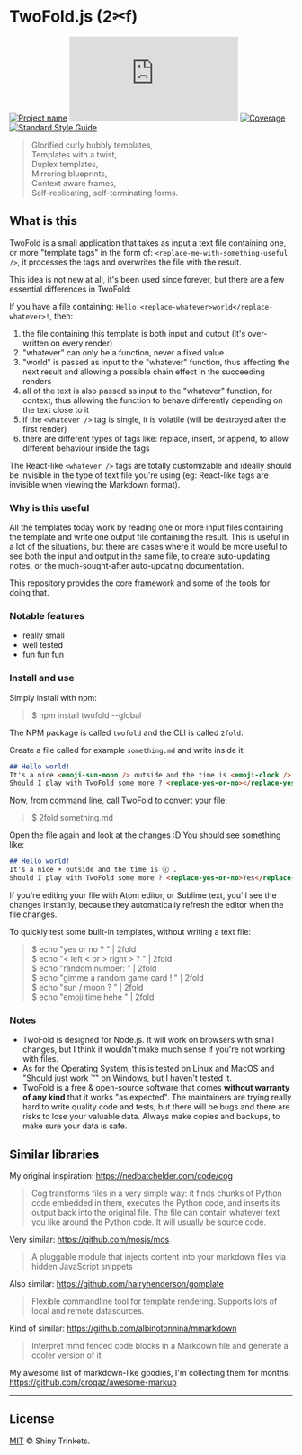# TwoFold.js (2✂︎f)

[![Project name][project-img]][project-url]
[![Build status][build-img]][build-url]
[![Coverage][coverage-img]][coverage-url]
[![Standard Style Guide][style-img]][style-url]

> Glorified curly bubbly templates,<br />
> Templates with a twist,<br />
> Duplex templates,<br />
> Mirroring blueprints,<br />
> Context aware frames,<br />
> Self-replicating, self-terminating forms.

## What is this

TwoFold is a small application that takes as input a text file containing one, or more "template tags" in the form of: `<replace-me-with-something-useful />`, it processes the tags and overwrites the file with the result.

This idea is not new at all, it's been used since forever, but there are a few essential differences in TwoFold:

If you have a file containing: `Hello <replace-whatever>world</replace-whatever>!`, then:

1. the file containing this template is both input and output (it's over-written on every render)
1. "whatever" can only be a function, never a fixed value
1. "world" is passed as input to the "whatever" function, thus affecting the next result and allowing a possible chain effect in the succeeding renders
1. all of the text is also passed as input to the "whatever" function, for context, thus allowing the function to behave differently depending on the text close to it
1. if the `<whatever />` tag is single, it is volatile (will be destroyed after the first render)
1. there are different types of tags like: replace, insert, or append, to allow different behaviour inside the tags

The React-like `<whatever />` tags are totally customizable and ideally should be invisible in the type of text file you're using (eg: React-like tags are invisible when viewing the Markdown format).

### Why is this useful

All the templates today work by reading one or more input files containing the template and write one output file containing the result. This is useful in a lot of the situations, but there are cases where it would be more useful to see both the input and output in the same file, to create auto-updating notes, or the much-sought-after auto-updating documentation.

This repository provides the core framework and some of the tools for doing that.

### Notable features

* really small
* well tested
* fun fun fun

### Install and use

Simply install with npm:

> $ npm install twofold --global

The NPM package is called `twofold` and the CLI is called `2fold`.

Create a file called for example `something.md` and write inside it:

```md
## Hello world!
It's a nice <emoji-sun-moon /> outside and the time is <emoji-clock /> .
Should I play with TwoFold some more ? <replace-yes-or-no></replace-yes-or-no> ugh...
```

Now, from command line, call TwoFold to convert your file:

> $ 2fold something.md

Open the file again and look at the changes :D You should see something like:

```md
## Hello world!
It's a nice ☀️ outside and the time is 🕜 .
Should I play with TwoFold some more ? <replace-yes-or-no>Yes</replace-yes-or-no> ugh...
```

If you're editing your file with Atom editor, or Sublime text, you'll see the changes instantly, because they automatically refresh the editor when the file changes.

To quickly test some built-in templates, without writing a text file:

> $ echo "yes or no ? <yes-or-no />" | 2fold<br />
> $ echo "< left < or > right > ? <left-or-right />" | 2fold<br />
> $ echo "random number: <random-int />" | 2fold<br />
> $ echo "gimme a random game card ! <random-card />" | 2fold<br />
> $ echo "sun / moon ? <emoji-sun-moon />" | 2fold<br />
> $ echo "emoji time hehe <emoji-clock />" | 2fold

### Notes

* TwoFold is designed for Node.js. It will work on browsers with small changes, but I think it wouldn't make much sense if you're not working with files.
* As for the Operating System, this is tested on Linux and MacOS and "Should just work ™" on Windows, but I haven't tested it.
* TwoFold is a free & open-source software that comes **without warranty of any kind** that it works "as expected". The maintainers are trying really hard to write quality code and tests, but there will be bugs and there are risks to lose your valuable data. Always make copies and backups, to make sure your data is safe.

## Similar libraries

My original inspiration: https://nedbatchelder.com/code/cog
> Cog transforms files in a very simple way: it finds chunks of Python code embedded in them, executes the Python code, and inserts its output back into the original file. The file can contain whatever text you like around the Python code. It will usually be source code.

Very similar:
https://github.com/mosjs/mos
> A pluggable module that injects content into your markdown files via hidden JavaScript snippets

Also similar:
https://github.com/hairyhenderson/gomplate
> Flexible commandline tool for template rendering. Supports lots of local and remote datasources.

Kind of similar:
https://github.com/albinotonnina/mmarkdown
> Interpret mmd fenced code blocks in a Markdown file and generate a cooler version of it

My awesome list of markdown-like goodies, I'm collecting them for months:
https://github.com/croqaz/awesome-markup

-----

## License

[MIT](LICENSE) © Shiny Trinkets.

[project-img]: https://badgen.net/badge/%E2%AD%90/Trinkets/4B0082
[project-url]: https://github.com/ShinyTrinkets
[build-img]: https://badgen.net/travis/ShinyTrinkets/twofold.js
[build-url]: https://travis-ci.org/ShinyTrinkets/twofold.js
[coverage-img]: https://codecov.io/gh/ShinyTrinkets/twofold.js/branch/master/graph/badge.svg
[coverage-url]: https://codecov.io/gh/ShinyTrinkets/twofold.js
[style-img]: https://badgen.net/badge/Code%20style/standard/f2a
[style-url]: https://standardjs.com
